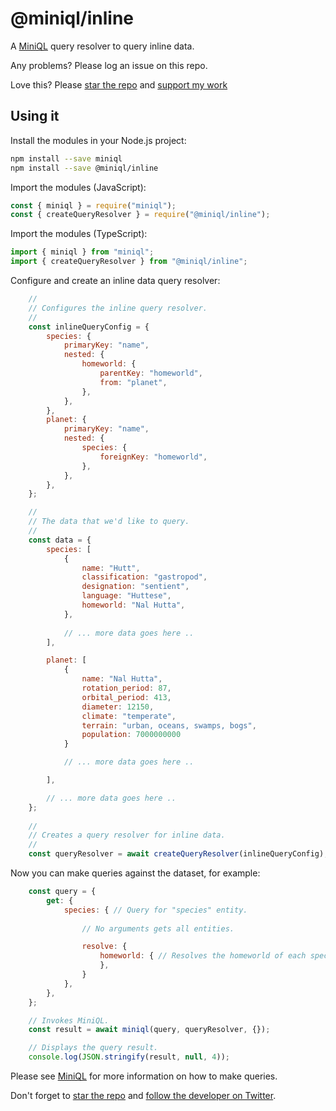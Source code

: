 # @miniql/inline

A [MiniQL](https://github.com/miniql/miniql) query resolver to query inline data.

Any problems? Please log an issue on this repo.

Love this? Please [star the repo](https://github.com/miniql/miniql) and [support my work](https://www.codecapers.com.au/about#support-my-work)

## Using it

Install the modules in your Node.js project:

```bash
npm install --save miniql
npm install --save @miniql/inline
```

Import the modules (JavaScript):

```javascript
const { miniql } = require("miniql");
const { createQueryResolver } = require("@miniql/inline");
```

Import the modules (TypeScript):

```typescript
import { miniql } from "miniql";
import { createQueryResolver } from "@miniql/inline";
```

Configure and create an inline data query resolver:

```javascript
    //
    // Configures the inline query resolver.
    //
    const inlineQueryConfig = {
        species: {
            primaryKey: "name",
            nested: {
                homeworld: {
                    parentKey: "homeworld",
                    from: "planet",
                },
            },
        },
        planet: {
            primaryKey: "name",
            nested: {
                species: {
                    foreignKey: "homeworld",
                },
            },
        },
    };

    //
    // The data that we'd like to query.
    //
    const data = {
        species: [
            {
                name: "Hutt",
                classification: "gastropod",
                designation: "sentient",
                language: "Huttese",
                homeworld: "Nal Hutta",
            },
            
            // ... more data goes here ..
        ],

        planet: [
            {
                name: "Nal Hutta",
                rotation_period: 87,
                orbital_period: 413,
                diameter: 12150,
                climate: "temperate",
                terrain: "urban, oceans, swamps, bogs",
                population: 7000000000
            }

            // ... more data goes here ..

        ],

        // ... more data goes here ..
    };
    
    // 
    // Creates a query resolver for inline data.
    //
    const queryResolver = await createQueryResolver(inlineQueryConfig);
```

Now you can make queries against the dataset, for example:

```javascript
    const query = {
        get: {
            species: { // Query for "species" entity.
            
                // No arguments gets all entities.

                resolve: {
                    homeworld: { // Resolves the homeworld of each species as a nested lookup.
                    },
                }
            },
        },
    };

    // Invokes MiniQL.
    const result = await miniql(query, queryResolver, {});  

    // Displays the query result.
    console.log(JSON.stringify(result, null, 4));
```

Please see [MiniQL](https://github.com/miniql/miniql) for more information on how to make queries.

Don't forget to [star the repo](https://github.com/miniql/miniql) and [follow the developer on Twitter](https://twitter.com/codecapers).
